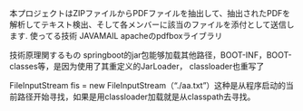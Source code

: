 
本プロジェクトはZIPファイルからPDFファイルを抽出して、抽出されたPDFを解析してテキスト検出、そして各メンバーに該当のファイルを添付として送信します.
使ってる技術 
JAVAMAIL
apacheのpdfboxライブラリ


技術原理関するもの
springboot的jar包能够加载其他路径，BOOT-INF，BOOT-classes等，是因为使用了其重定义的JarLoader， classloader也重写了

FileInputStream fis = new FileInputStream（“./aa.txt”）这种是从程序启动的当前路径开始寻找，如果是用classloader加载就是从classpath去寻找。

